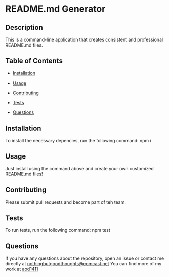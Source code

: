 # README.md Generator

  ## Description

  This is a command-line application that creates consistent and professional README.md files.

  ## Table of Contents

  * [Installation](#installation)

  * [Usage](#usage)

  * [Contributing](#contributing)

  * [Tests](#tests)

  * [Questions](#questions)

  ## Installation

  To install the necessary depencies, run the following command:
  npm i

  ## Usage
Just install using the command above and create your own customized README.md files!

  ## Contributing
  Please submit pull requests and become part of teh team.

  ## Tests

  To run tests, run the following command:
  npm test

  ## Questions

  If you have any questions about the repository, open an issue or contact me directly at nothingbutgoodthoughts@comcast.net
  You can find more of my work at [aod1411](https://github.com/aod1411)

